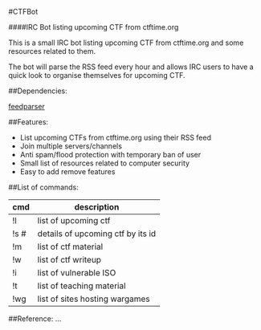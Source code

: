 #CTFBot
 
####IRC Bot listing upcoming CTF from ctftime.org

This is a small IRC bot listing upcoming CTF from ctftime.org and some resources related to them.

The bot will parse the RSS feed every hour and allows IRC users to have a quick look to organise themselves for upcoming CTF.

##Dependencies:

[feedparser](https://pypi.python.org/pypi/feedparser)

##Features:

* List upcoming CTFs from ctftime.org using their RSS feed
* Join multiple servers/channels
* Anti spam/flood protection with temporary ban of user
* Small list of resources related to computer security
* Easy to add remove features

##List of commands:

| cmd  | description                       |
| ---- | --------------------------------- |
| !l   | list of upcoming ctf              |
| !s # | details of upcoming ctf by its id |
| !m   | list of ctf material              |
| !w   | list of ctf writeup               |
| !i   | list of vulnerable ISO            |
| !t   | list of teaching material         |
| !wg  | list of sites hosting wargames    |

##Reference:
...